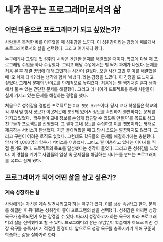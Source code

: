 # 내가 꿈꾸는 프로그래머로서의 삶
## 어떤 마음으로 프로그래머가 되고 싶었는가?
사람들은 목적한 바를 이루었을 때 성취감을 느낀다. 이 성취감이라는 감정에 매료돼서 프로그래머로서의 삶을 선택했다. 그리고 여기까지 왔다. 

누구에게나 그렇듯 첫 성취의 시작은 간단한 문제를 해결했을 때이다. 학교에 다닐 때 프로그래밍 수업을 하나 수강했다. 그리고 해당 수업에서는 별 찍기 과제가 나왔다. 문제를 처음 본 후 해결 방법에 대해 고민하는 시간이 길었다. 오랜 시간 고민 후 이를 해결했을 때 ‘오 이게 되네?’라는 생각과 함께 ‘해냈다.’라는 감정을 느꼈다. 이 감정을 또 느끼고 싶었다. 그래서 문제의 난이도를 단계적으로 높여갔다. 처음에는 별 찍기처럼 혼자 생각해서 풀 수 있는 간단한 문제를 해결했다. 그리고 더 나아가 프로젝트를 통해 사람들이 실제 가지고 있는 문제를 해결하는 경험을 했다. 

처음으로 성취감을 경험한 프로젝트는 `교내 챗봇 서비스`이다. 당시 교내 학생들은 학교의 각 부서 및 행사 정보가 이곳저곳에 분산돼 있어서 정보를 확인하기 불편하다는 문제를 가지고 있었다. '학우들이 교내 정보를 손쉽게 접근할 수 있도록 만들자'를 목표로 삼고 친구들과 프로젝트를 진행했다. 그 결과 교내 정보를 수집하고 이를 챗봇이라는 형태로 제공하는 서비스가 탄생했다. 지금 돌이켜봤을 때 그 당시 코드는 깔끔하지도 않았다. 그리고 구현이 어려운 로직도 없었다. 그런데도 학우들의 문제를 해결하기에는 충분했다. 당시 약 1,000명의 학우가 서비스를 이용했다. 그리고 잘 이용하고 있다는 이야기를 직접 듣기도 했다. 프로젝트의 목표를 달성했다는 생각이 들었다. 그리고 큰 성취감을 느꼈다. 이 경험을 계기로 사람들의 일상 속 문제점을 해결하는 서비스를 만드는 프로그래머를 목표로 삼게 됐다.

## 프로그래머가 되어 어떤 삶을 살고 싶은가?
### 계속 성장하는 삶
사람에게는 자신을 계속 발전시키고자 하는 욕구가 있다. 이를 `성장 욕구`라고 한다. 문제를 해결한 후 뒤따르는 성취감이 좋아 프로그램의 삶을 선택했다. 성취감은 어쩌면 성장 욕구가 충족되면서 오는 감정일 수 있다. 따라서 성장하고자 하는 욕구에 따라 프로그래머의 삶을 선택했다고 할 수 있다. 프로그래머의 삶은 끊임없이 학습해야 하므로 이런 성장 욕구를 충족시키기 적절한 환경이다. 앞으로도 성장 욕구를 충족시키기 위해 꾸준히 학습하는 삶을 살아가려 한다.
